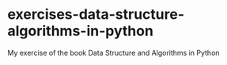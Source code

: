 # exercises-data-structure-algorithms-in-python
My exercise of the book Data Structure and Algorithms in Python
